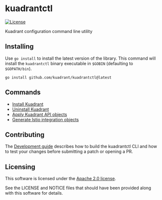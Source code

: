# kuadrantctl
[![License](https://img.shields.io/badge/license-Apache--2.0-blue.svg)](http://www.apache.org/licenses/LICENSE-2.0)

Kuadrant configuration command line utility

## Installing
Use `go install` to install the latest version of the library. This command will install the `kuadrantctl` binary executable in `$GOBIN` (defaulting to `$GOPATH/bin`).

```
go install github.com/kuadrant/kuadrantctl@latest
```

## Commands
* [Install Kuadrant](doc/install.md)
* [Uninstall Kuadrant](doc/uninstall.md)
* [Apply Kuadrant API objects](doc/api-apply.md)
* [Generate Istio integration objects](doc/generate-istiointegration.md)

## Contributing
The [Development guide](doc/development.md) describes how to build the kuadrantctl CLI and how to test your changes before submitting a patch or opening a PR.

## Licensing

This software is licensed under the [Apache 2.0 license](https://www.apache.org/licenses/LICENSE-2.0).

See the LICENSE and NOTICE files that should have been provided along with this software for details.
